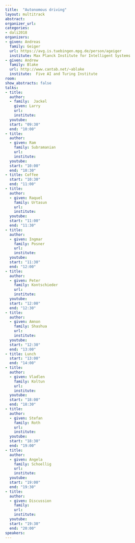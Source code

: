 ```yaml
---
title:  "Autonomous driving"
layout: multitrack
abstract: 
organizer_url: 
categories:
- dali2018
organizers:
- given: Andreas 
  family: Geiger
  url: https://avg.is.tuebingen.mpg.de/person/ageiger
  institute: Max Planck Institute for Intelligent Systems
- given: Andrew
  family: Blake
  url: http://www.cantab.net/~ablake
  institute:  Five AI and Turing Institute
room: 
show_abstracts: false
talks:
- title: 
  author: 
  - family:  Jackel
    given: Larry
    url: 
    institute: 
  youtube: 
  start: "09:30"
  end: "10:00" 
- title: 
  author:
  - given: Ram 
    family: Subramanian
    url: 
    institute: 
  youtube: 
  start: "10:00"
  end: "10:30" 
- title: Coffee
  start: "10:30"
  end: "11:00"
- title: 
  author: 
  - given: Raquel 
    family: Urtasun
    url: 
    institute: 
  youtube: 
  start: "11:00"
  end: "11:30" 
- title: 
  author: 
  - given: Ingmar 
    family: Posner
    url: 
    institute: 
  youtube: 
  start: "11:30"
  end: "12:00" 
- title: 
  author: 
  - given: Peter  
    family: Kontschieder
    url: 
    institute: 
  youtube: 
  start: "12:00"
  end: "12:30" 
- title: 
  author: 
  - given: Amnon   
    family: Shashua
    url: 
    institute: 
  youtube: 
  start: "12:30"
  end: "13:00"
- title: Lunch
  start: "13:00"
  end: "14:00"
- title: 
  author: 
  - given: Vladlen   
    family: Koltun
    url: 
    institute: 
  youtube: 
  start: "18:00"
  end: "18:30"
- title: 
  author:
  - given: Stefan 
    family: Roth
    url: 
    institute: 
  youtube: 
  start: "18:30"
  end: "19:00"
- title: 
  author:
  - given: Angela  
    family: Schoellig
    url: 
    institute: 
  youtube: 
  start: "19:00"
  end: "19:30"
- title: 
  author:
  - given: Discussion
    family: 
    url: 
    institute: 
  youtube: 
  start: "19:30"
  end: "20:00"
speakers:
---
```

